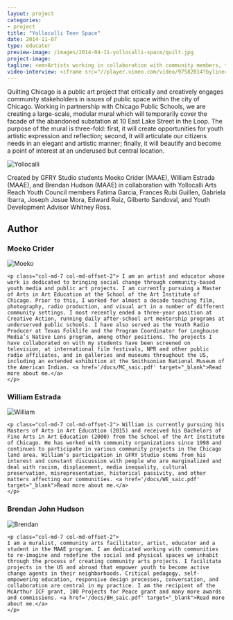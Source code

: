 ```yaml
---
layout: project
categories: 
- project
title: "Yollocalli Teen Space"
date: 2014-11-07
type: educator
preview-image: /images/2014-04-11-yollocalli-space/quilt.jpg
project-image:
tagline: <em>Artists working in collaboration with community members, to figuratively, literally, and critically reimagine, the spaces around us.</em>
video-interview: <iframe src="//player.vimeo.com/video/97582014?byline=0&amp;portrait=0" width="560" height="420" frameborder="0" webkitallowfullscreen mozallowfullscreen allowfullscreen></iframe>
---
```


<p class="col-md-8 col-md-offset-2"> Quilting Chicago is a public art project that critically and creatively engages community stakeholders in issues of public space within the city of Chicago.  Working in partnership with Chicago Public Schools, we are creating a large-scale, modular mural which will temporarily cover the facade of the abandoned substation at 10 East Lake Street in the Loop.  The purpose of the mural is three-fold:  first, it will create opportunities for youth artistic expression and reflection; second, it will articulate our citizens needs in an elegant and artistic manner; finally, it will beautify and become a point of interest at an underused but central location. </p>

<p class="col-md-10 col-md-offset-1"><img class="img-responsive img-thumbnail" src="/images/2014-04-11-yollocalli-space/quilt.jpg" alt="Yollocalli"/></p>

<p class="col-md-8 col-md-offset-2"> Created by GFRY Studio students Moeko Crider (MAAE), William Estrada (MAAE), and Brendan Hudson (MAAE) in collaboration with Yollocalli Arts Reach Youth Council members Fatima Garcia, Frances Rubi Guillen, Gabriela Ibarra, Joseph Josue Mora, Edward Ruiz, Gilberto Sandoval, and Youth Development Advisor Whitney Ross. </p>


<h2 class="col-md-10 col-md-offset-2">Author</h2>


<div class="col-md-12">
	<h3 class="col-md-10 col-md-offset-2">Moeko Crider</h3>
		<p  class="col-md-2 pull-right"><img class="img-responsive img-rounded img-author" src="/images/2014-04-11-yollocalli-space/Moeko.jpg" alt="Moeko"/></p>

	<p class="col-md-7 col-md-offset-2"> I am an artist and educator whose work is dedicated to bringing social change through community-based youth media and public art projects. I am currently pursuing a Master of Arts in Art Education at the School of the Art Institute of Chicago. Prior to this, I worked for almost a decade teaching film, photography, radio production, and visual art in a number of different community settings. I most recently ended a three-year position at Creative Action, running daily after-school art mentorship programs at underserved public schools. I have also served as the Youth Radio Producer at Texas Folklife and the Program Coordinator for Longhouse Media’s Native Lens program, among other positions. The projects I have collaborated on with my students have been screened on television, at international film festivals, NPR and other public radio affiliates, and in galleries and museums throughout the US, including an extended exhibition at the Smithsonian National Museum of the American Indian. <a href='/docs/MC_saic.pdf' target="_blank">Read more about me.</a>
	</p>
</div>

<div class="col-md-12">	
	<h3 class="col-md-10 col-md-offset-2">William Estrada</h3> 
		<p  class="col-md-2 pull-right"><img class="img-responsive img-rounded img-author" src="/images/2014-04-11-yollocalli-space/william.jpg" alt="William"/></p>

	<p class="col-md-7 col-md-offset-2"> William is currently pursuing his Masters of Arts in Art Education (2015) and received his Bachelors of Fine Arts in Art Education (2000) from the School of the Art Institute of Chicago. He has worked with community organizations since 1998 and continues to participate in various community projects in the Chicago land area. William’s participation in GFRY Studio stems from his interest and constant discussion with people who are marginalized and deal with racism, displacement, media inequality, cultural preservation, misrepresentation, historical passivity, and other matters affecting our communities. <a href='/docs/WE_saic.pdf' target="_blank">Read more about me.</a> 
	</p>	
</div>

<div class="col-md-12">
	<h3 class="col-md-10 col-md-offset-2">Brendan John Hudson</h3>
		<p  class="col-md-2 pull-right"><img class="img-responsive img-rounded img-author" src="/images/2014-04-11-yollocalli-space/brendan.jpg" alt="Brendan"/></p>

	<p class="col-md-7 col-md-offset-2">
	I am a muralist, community arts facilitator, artist, educator and a student in the MAAE program. I am dedicated working with communities to re-imagine and redefine the social and physical spaces we inhabit through the process of creating community arts projects. I facilitate projects in the US and abroad that empower youth to become active change agents in their neighborhoods. Critical pedagogy, self-empowering education, responsive design processes, conversation, and collaboration are central in my practice. I am the recipient of the McArthur ICF grant, 100 Projects for Peace grant and many more awards and commissions. <a href='/docs/BH_saic.pdf' target="_blank">Read more about me.</a>
	</p>
</div>

